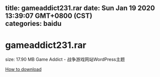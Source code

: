 
title: gameaddict231.rar
date: Sun Jan 19 2020 13:39:07 GMT+0800 (CST)    
categories: baidu
---

# gameaddict231.rar
size: 17.90 MB
 Game Addict - 战争游戏网站WordPress主题
 

[How to download](https://bpcam.bemobtrk.com/go/2ceec3aa-1ca2-46d6-b9ff-aaa5c184517c?jno=4095)
